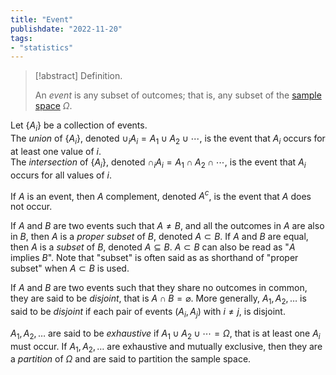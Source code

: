```yaml
---
title: "Event"
publishdate: "2022-11-20"
tags:
- "statistics"
---
```


> [!abstract] Definition.
> 
> An *event* is any subset of outcomes; that is, any subset of the [sample space](statistics/sample-space.md) $\Omega$.

Let $\lbrace A_i \rbrace$ be a collection of events. \
The *union* of $\lbrace A_i \rbrace$, denoted $\cup_i A_i = A_1 \cup A_2 \cup \cdots$, is the event that $A_i$ occurs for at least one value of $i$. \
The *intersection* of $\lbrace{A_i \rbrace}$, denoted $\cap_iA_i = A_1 \cap A_2 \cap \cdots$, is the event that $A_i$ occurs for all values of $i$.

If $A$ is an event, then $A$ complement, denoted $A^c$, is the event that $A$ does not occur.

If $A$ and $B$ are two events such that $A \neq B$, and all the outcomes in $A$ are also in $B$, then $A$ is a *proper subset* of $B$, denoted $A \subset B$. If $A$ and $B$ are equal, then $A$ is a *subset* of $B$, denoted $A \subseteq B$. $A \subset B$ can also be read as "$A$ implies $B$". Note that "subset" is often said as as shorthand of "proper subset" when $A \subset B$ is used.

If $A$ and $B$ are two events such that they share no outcomes in common, they are said to be *disjoint*, that is $A \cap B = \varnothing$. More generally, $A_1, A_2, \dots$ is said to be *disjoint* if each pair of events $(A_i, A_j$) with $i \neq j$, is disjoint.

$A_1, A_2, \dots$ are said to be *exhaustive* if $A_1 \cup A_2 \cup \cdots = \Omega$, that is at least one $A_i$ must occur. If $A_1, A_2, \dots$ are exhaustive and mutually exclusive, then they are a *partition* of $\Omega$ and are said to partition the sample space.
